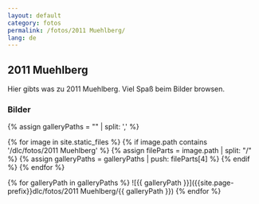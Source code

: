 ```yaml
---
layout: default
category: fotos
permalink: /fotos/2011 Muehlberg/
lang: de
---
```


## 2011 Muehlberg

Hier gibts was zu 2011 Muehlberg. Viel Spaß beim Bilder browsen.

### Bilder
{% assign galleryPaths = "" | split: ',' %}

{% for image in site.static_files %}
{% if image.path contains '/dlc/fotos/2011 Muehlberg' %}
        {% assign fileParts = image.path | split: "/" %}
        {% assign galleryPaths = galleryPaths | push: fileParts[4] %}
{% endif %}
{% endfor %}

{% for galleryPath in galleryPaths %}
![{{ galleryPath }}]({{site.page-prefix}}dlc/fotos/2011 Muehlberg/{{ galleryPath }})
{% endfor %}
